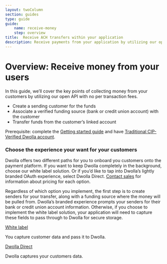 ```yaml
---
layout: twoColumn
section: guides
type: guide
guide: 
    name: receive-money
    step: overview
title:  Receive ACH transfers within your application
description: Receive payments from your application by utilizing our open API with no per transaction fees. 
---
```


# Overview: Receive money from your users

In this guide, we’ll cover the key points of collecting money from your customers by utilizing our open API with no per transaction fees.

- Create a sending customer for the funds
- Associate a verified funding source (bank or credit union account) with the customer
- Transfer funds from the customer’s linked account 

Prerequisite: complete the [Getting started guide](/guides/sandbox-setup) and have [Traditional CIP-Verified Dwolla account](/resources/account-types.html).

### Choose the experience your want for your customers

Dwolla offers two different paths for you to onboard you customers onto the payment platform. If you want to keep Dwolla completely in the background, choose our white label solution. Or if you’d like to tap into Dwolla’s lightly branded OAuth experience, select Dwolla Direct. [Contact sales](https://www.dwolla.com/contact) for information about pricing for each option. 

Regardless of which option you implement, the first step is to create senders for your transfer, along with a funding source where the money will be pulled from. Dwolla’s branded experience prompts your senders for their bank or credit union account information. Otherwise, if you choose to implement the white label solution, your application will need to capture these fields to pass through to Dwolla for secure storage.

<nav class="decision-nav">
    <div>
        <a href="01-white-label-onboarding.html">
            <div class="icon-decision-nav-white-label"></div>
            White label
        </a>
        <p>You capture customer data and pass it to Dwolla.</p>
    </div>
    <div>
        <a href="01-direct-onboarding.html">
            <div class="icon-decision-nav-direct"></div>
            Dwolla Direct
        </a>
        <p>Dwolla captures your customers data.</p>
    </div>
</nav>